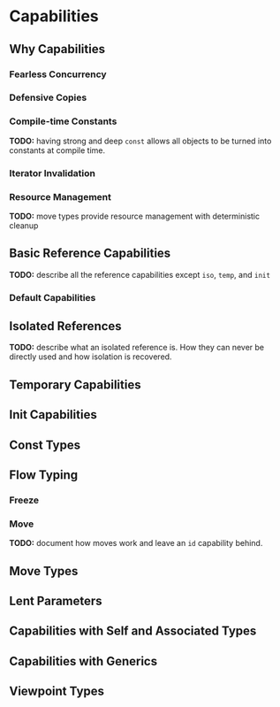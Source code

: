 # Capabilities

## Why Capabilities

### Fearless Concurrency

### Defensive Copies

### Compile-time Constants

**TODO:** having strong and deep `const` allows all objects to be turned into constants at compile
time.

### Iterator Invalidation

### Resource Management

**TODO:** move types provide resource management with deterministic cleanup

## Basic Reference Capabilities

**TODO:** describe all the reference capabilities except `iso`, `temp`, and `init`

### Default Capabilities

## Isolated References

**TODO:** describe what an isolated reference is. How they can never be directly used and how
isolation is recovered.

## Temporary Capabilities

## Init Capabilities

## Const Types

## Flow Typing

### Freeze

### Move

**TODO:** document how moves work and leave an `id` capability behind.

## Move Types

## Lent Parameters

## Capabilities with Self and Associated Types

## Capabilities with Generics

## Viewpoint Types
